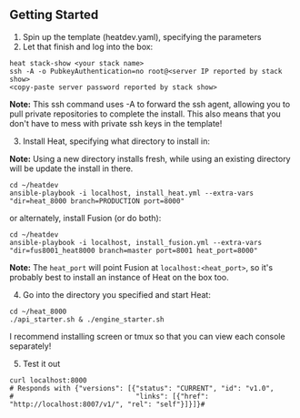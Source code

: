 Getting Started
---------------
1. Spin up the template (heatdev.yaml), specifying the parameters
2. Let that finish and log into the box:
  ```
  heat stack-show <your stack name>
  ssh -A -o PubkeyAuthentication=no root@<server IP reported by stack show>
  <copy-paste server password reported by stack show>
  ```
  **Note:** This ssh command uses -A to forward the ssh agent, allowing you to pull private repositories to complete the install. This also means that you don't have to mess with private ssh keys in the template!

3. Install Heat, specifying what directory to install in:

  **Note:** Using a new directory installs fresh, while using an existing directory will be update the install in there.
  ```
  cd ~/heatdev
  ansible-playbook -i localhost, install_heat.yml --extra-vars "dir=heat_8000 branch=PRODUCTION port=8000"
  ```
  or alternately, install Fusion (or do both):
  ```
  cd ~/heatdev
  ansible-playbook -i localhost, install_fusion.yml --extra-vars "dir=fus8001_heat8000 branch=master port=8001 heat_port=8000"
  ```
  **Note:** The `heat_port` will point Fusion at `localhost:<heat_port>`, so it's probably best to install an instance of Heat on the box too.

4. Go into the directory you specified and start Heat:
  ```
  cd ~/heat_8000
  ./api_starter.sh & ./engine_starter.sh
  ```
  I recommend installing screen or tmux so that you can view each console separately!

5. Test it out
  ```
  curl localhost:8000
  # Responds with {"versions": [{"status": "CURRENT", "id": "v1.0",
  #                              "links": [{"href": "http://localhost:8007/v1/", "rel": "self"}]}]}#
  ```
